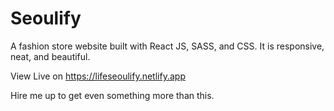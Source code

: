 # Seoulify

A fashion store website built with React JS, SASS, and CSS.
It is responsive, neat, and beautiful.

View Live on https://lifeseoulify.netlify.app

Hire me up to get even something more than this.
